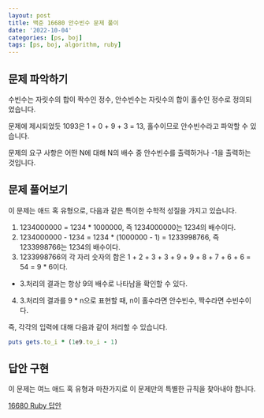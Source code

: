 ```yaml
---
layout: post
title: 백준 16680 안수빈수 문제 풀이
date: '2022-10-04'
categories: [ps, boj]
tags: [ps, boj, algorithm, ruby]
---
```


## 문제 파악하기
수빈수는 자릿수의 합이 짝수인 정수, 안수빈수는 자릿수의 합이 홀수인 정수로 정의되었습니다.  

문제에 제시되었듯 1093은 1 + 0 + 9 + 3 = 13, 홀수이므로 안수빈수라고 파악할 수 있습니다.

문제의 요구 사항은 어떤 N에 대해 N의 배수 중 안수빈수를 출력하거나 -1을 출력하는 것입니다.

## 문제 풀어보기
이 문제는 애드 혹 유형으로, 다음과 같은 특이한 수학적 성질을 가지고 있습니다.  

1. 1234000000 = 1234 * 1000000, 즉 1234000000는 1234의 배수이다.
2. 1234000000 - 1234 = 1234 * (1000000 - 1) = 1233998766, 즉 1233998766는 1234의 배수이다.
3. 1233998766의 각 자리 숫자의 합은 1 + 2 + 3 + 3 + 9 + 9 + 8 + 7 + 6 + 6 = 54 = 9 * 6이다.
  * 3.처리의 결과는 항상 9의 배수로 나타남을 확인할 수 있다.
4. 3.처리의 결과를 9 * n으로 표현할 때, n이 홀수라면 안수빈수, 짝수라면 수빈수이다.  


즉, 각각의 입력에 대해 다음과 같이 처리할 수 있습니다.  

```ruby
puts gets.to_i * (1e9.to_i - 1)
```

## 답안 구현

이 문제는 여느 애드 혹 유형과 마찬가지로 이 문제만의 특별한 규칙을 찾아내야 합니다.  

[16680 Ruby 답안](https://github.com/ShapeLayer/training/blob/main/tasks/oj/boj/ruby/16680.rb)
